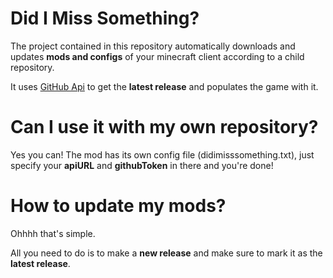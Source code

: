 # Did I Miss Something?
 
The project contained in this repository automatically downloads and updates **mods and configs** of your minecraft client according to a child repository.

It uses [GitHub Api](https://api.github.com/) to get the **latest release** and populates the game with it.

# Can I use it with my own repository?

Yes you can! The mod has its own config file (didimisssomething.txt), just specify your **apiURL** and **githubToken** in there and you're done!

# How to update my mods?

Ohhhh that's simple.

All you need to do is to make a **new release** and make sure to mark it as the **latest release**.
